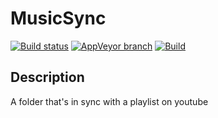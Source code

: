 # MusicSync
[![Build status](https://ci.appveyor.com/api/projects/status/47c5chmkuadn1n8w?svg=true)](https://ci.appveyor.com/project/tim-vandenbosch/musicsync)
[![AppVeyor branch](https://img.shields.io/appveyor/ci/gruntjs/grunt/master.svg)](https://ci.appveyor.com/project/tim-vandenbosch/musicsync)
[![Build](https://img.shields.io/badge/Development-true-yellow.svg)](https://github.com/tim-vandenbosch/MusicSync)

## Description
A folder that's in sync with a playlist on youtube